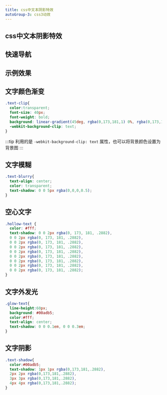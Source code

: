 ```yaml
---
title: css中文本阴影特效
autoGroup-3: css3动效
---
```


## css中文本阴影特效

## 快速导航

<TOC />

## 示例效果

## 文字颜色渐变

<business-textColor />

```scss
.text-clip{
  color:transparent;
  font-size: 40px;
  font-weight: bold;
  background: linear-gradient(45deg, rgba(0,173,181,1) 0%, rgba(0,173,181,.4)  100%);
  -webkit-background-clip: text;
}
```

:::tip
利用的是 `-webkit-background-clip: text` 属性，也可以将背景颜色设置为背景图
:::

## 文字模糊

<business-textBlurry />

```scss
.text-blurry{
  text-align: center;
  color: transparent;
  text-shadow: 0 0 5px rgba(0,0,0,0.5);
}
```

## 空心文字

<business-hollowText />

```css
.hollow-text {
  color: #fff;
  text-shadow: 0 0 2px rgba(0, 173, 181, .2882),
  0 0 2px rgba(0, 173, 181, .2882),
  0 0 2px rgba(0, 173, 181, .2882),
  0 0 2px rgba(0, 173, 181, .2882),
  0 0 2px rgba(0, 173, 181, .2882),
  0 0 2px rgba(0, 173, 181, .2882),
  0 0 2px rgba(0, 173, 181, .2882),
  0 0 2px rgba(0, 173, 181, .2882),
  0 0 2px rgba(0, 173, 181, .2882);
}
```

## 文字外发光

<business-glowText />

```css
.glow-text{
  line-height:60px;
  background: #00adb5;
  color:#fff;
  text-align: center;
  text-shadow: 0 0 0.1em, 0 0 0.3em;
}
```

## 文字阴影

<business-textshadow />

```css
.text-shadow{
  color:#00adb5;
  text-shadow: 1px 1px rgba(0,173,181,.2882),
  2px 2px rgba(0,173,181,.2882),
  3px 3px rgba(0,173,181,.2882),
  4px 4px rgba(0,173,181,.2882);
}
```


<footer-FooterLink :isShareLink="false" :isDaShang="true" />